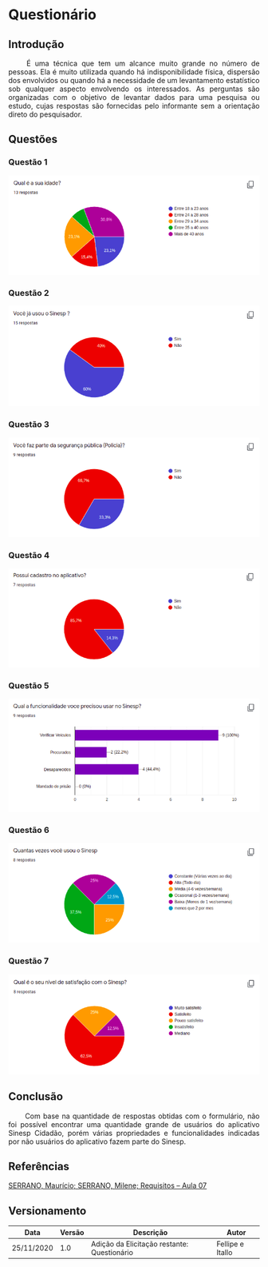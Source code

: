 # Questionário

## Introdução

<p style="text-align: justify;"> &emsp;&emsp;
É uma técnica que tem um alcance muito grande no número de pessoas. Ela é muito utilizada quando há indisponibilidade física, dispersão dos envolvidos ou quando há a necessidade de um levantamento estatístico sob qualquer aspecto envolvendo os interessados. As perguntas são organizadas com o objetivo de levantar dados para uma pesquisa ou estudo, cujas respostas são fornecidas pelo informante sem a orientação direto do pesquisador.
</p>

## Questões

### Questão 1

![Questão 1](../Images/quiz/question-1.png)

### Questão 2

![Questão 2](../Images/quiz/question-2.png)

### Questão 3

![Questão 3](../Images/quiz/question-3.png)

### Questão 4

![Questão 4](../Images/quiz/question-4.png)

### Questão 5

![Questão 5](../Images/quiz/question-5.png)

### Questão 6

![Questão 6](../Images/quiz/question-6.png)

### Questão 7

![Questão 7](../Images/quiz/question-7.png)

## Conclusão

<p style="text-align: justify;"> &emsp;&emsp;
Com base na quantidade de respostas obtidas com o formulário, não foi possível encontrar uma quantidade grande de usuários do aplicativo Sinesp Cidadão, porém várias propriedades e funcionalidades indicadas por não usuários do aplicativo fazem parte do Sinesp.
</p>

## Referências

[SERRANO, Maurício; SERRANO, Milene; Requisitos – Aula 07](https://aprender3.unb.br/pluginfile.php/426730/mod_resource/content/2/Requisitos%20-%20Aula%2007.pdf)

## Versionamento
Data | Versão | Descrição | Autor 
------ | --------- | ---------- | --------
25/11/2020 | 1.0 | Adição da Elicitação restante: Questionário | Fellipe e Itallo